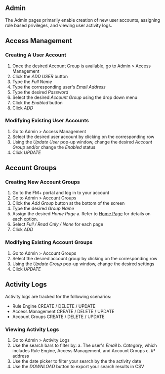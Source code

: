 ## Admin
The Admin pages primarily enable creation of new user accounts, assigning role based privileges, and viewing user activity logs.  

## Access Management
### Creating A User Account
1. Once the desired Account Group is available, go to Admin > Access Management
2. Click the *ADD USER* button
3. Type the *Full Name*
4. Type the corresponding user's *Email Address*
5. Type the desired *Password*
6. Select the desired *Account Group* using the drop down menu
7. Click the *Enabled* button
8. Click *ADD*

### Modifying Existing User Accounts
1. Go to Admin > Access Management
2. Select the desired user account by clicking on the corresponding row
3. Using the *Update User* pop-up window, change the desired *Account Group* and/or change the *Enabled* status
4. Click *UPDATE*

## Account Groups
### Creating New Account Groups
1.  Go to the FM+ portal and log in to your account
2.  Go to Admin > Account Groups
3.  Click the *Add Group* button at the bottom of the screen
4.  Type the desired *Group Name*
5.  Assign the desired *Home Page*
  a. Refer to [Home Page](./HomePage.md) for details on each option.
6. Select *Full / Read Only / None* for each page
7. Click *ADD*

### Modifying Existing Account Groups
1. Go to Admin > Account Groups
2. Select the desired account group by clicking on the corresponding row
3. Using the *Update Group* pop-up window, change the desired settings
4. Click *UPDATE*

## Activity Logs
Activity logs are tracked for the following scenarios:
- Rule Engine CREATE / DELETE / UPDATE
- Access Management CREATE / DELETE / UPDATE
- Account Groups CREATE / DELETE / UPDATE

### Viewing Activity Logs
1. Go to Admin > Activity Logs
2. Use the search bars to filter by:
  a. The user's *Email*
  b. *Category*, which includes Rule Engine, Access Management, and Account Groups
  c. *IP* address
3. Use the date picker to filter your search by the the activity date
4. Use the *DOWNLOAD* button to export your search results in CSV
